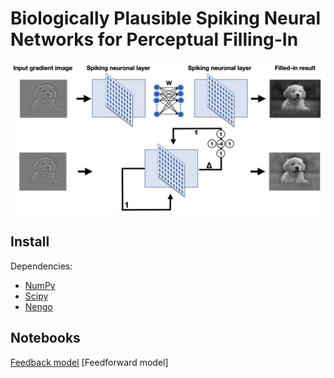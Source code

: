 # Biologically Plausible Spiking Neural Networks for Perceptual Filling-In

![Model](https://github.com/NBELab/CogSci2021/blob/main/images/models.png)

## Install

Dependencies:

- [NumPy](https://www.numpy.org/)
- [Scipy](https://www.scipy.org/)
- [Nengo](https://www.nengo.ai/)



## Notebooks

[Feedback model](https://github.com/NBELab/CogSci2021/blob/main/notebokes/feedback-all.ipynb)
[Feedforward model]



